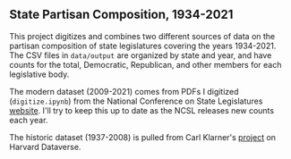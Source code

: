 ## State Partisan Composition, 1934-2021

This project digitizes and combines two different sources of data on the partisan composition of state legislatures covering the years 1934-2021. The CSV files in `data/output` are organized by state and year, and have counts for the total, Democratic, Republican, and other members for each legislative body.

The modern dataset (2009-2021) comes from PDFs I digitized (`digitize.ipynb`) from the National Conference on State Legislatures [website](https://www.ncsl.org/research/about-state-legislatures/partisan-composition.aspx). I'll try to keep this up to date as the NCSL releases new counts each year.

The historic dataset (1937-2008) is pulled from Carl Klarner's [project](https://doi.org/10.7910/DVN/LZHMG3) on Harvard Dataverse.
